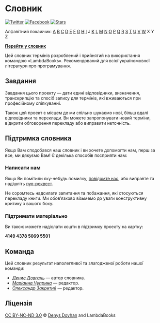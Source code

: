 # Словник

[![Twitter][twitter-image]][twitter-url]
[![Facebook][facebook-image]][facebook-url]
[![Stars][github-image]][github-url]

Алфавітний покажчик: [A](./DICTIONARY.md#a) [B](./DICTIONARY.md#b) [C](./DICTIONARY.md#c) [D](./DICTIONARY.md#d) [E](./DICTIONARY.md#e) [F](./DICTIONARY.md#f) [G](./DICTIONARY.md#g) [H](./DICTIONARY.md#h) [I](./DICTIONARY.md#i) J [K](./DICTIONARY.md#k) [L](./DICTIONARY.md#l) [M](./DICTIONARY.md#m) [N](./DICTIONARY.md#n) [O](./DICTIONARY.md#o) [P](./DICTIONARY.md#p) [Q](./DICTIONARY.md#q) [R](./DICTIONARY.md#r) [S](./DICTIONARY.md#s) [T](./DICTIONARY.md#t) [U](./DICTIONARY.md#u) [V](./DICTIONARY.md#v) [W](./DICTIONARY.md#w) X Y Z

[**Перейти у словник**](./DICTIONARY.md)

Цей словник термінів розроблений і прийнятий на використання командою «LambdaBooks». Рекомендований для всієї україномовної літератури про програмування.

## Завдання

Завдання цього проекту — дати єдині відповідники, визначення, транскрипцію та спосіб запису для термінів, які вживаються при професійному спілкуванні.

Також цей проект є місцем де ми спільно шукаємо нові, більш вдалі відповідники та переклади.
Ви можете запропонувати новий терміни, відкрити обговорення перекладу або виправити неточність.

## Підтримка словника

Якщо Вам сподобався наш словник і ви хочете допомогти нам, перш за все, ми дякуємо Вам! Є декілька способів посприяти нам:

### Написати нам

Якщо Ви помітили яку-небудь помилку, [повідомте нас](https://github.com/LambdaBooks/dictionary/issues), або виправте та надішліть [пул–реквест](https://github.com/LambdaBooks/dictionary/compare).

Не соромтесь надсилати запитання та побажання, які стосуються перекладу книги. Ми обов’язково візьмемо до уваги конструктивну критику з вашого боку.

### Підтримати матеріально

Ви також можете надіслати кошти в підтримку проекту на картку:

**4149 4378 5069 5501**

## Команда

Цей словник результат наполегливої та злагодженої роботи нашої команди:

* [_Денис Довгань_](https://twitter.com/denysdovhan) — автор словника.
* [_Маріанна Чуприна_](https://twitter.com/marianna_ch_a) — редактор.
* [_Олександр Закритий_](https://twitter.com/nevusnews) — редактор.

## Ліцензія

[CC BY-NC-ND 3.0][cc-by-nc-nd-3.0] © [Denys Dovhan](http://denysdovhan.com) and LambdaBooks

<!-- References -->

[cc-by-nc-nd-3.0]: http://creativecommons.org/licenses/by-nc-nd/3.0/deed.en_US

[twitter-url]: https://twitter.com/LambdaBooks
[twitter-image]: https://img.shields.io/badge/twitter-%40LambdaBooks-00ACEE.svg?style=flat-square

[github-url]: https://github.com/LambdaBooks/dictionary
[github-image]: https://img.shields.io/github/stars/LambdaBooks/dictionary.svg?style=social&label=Star

[facebook-url]: https://facebook.com/lambdabooks
[facebook-image]: https://img.shields.io/badge/facebook-%40LambdaBooks-00ACEE.svg?style=flat-square